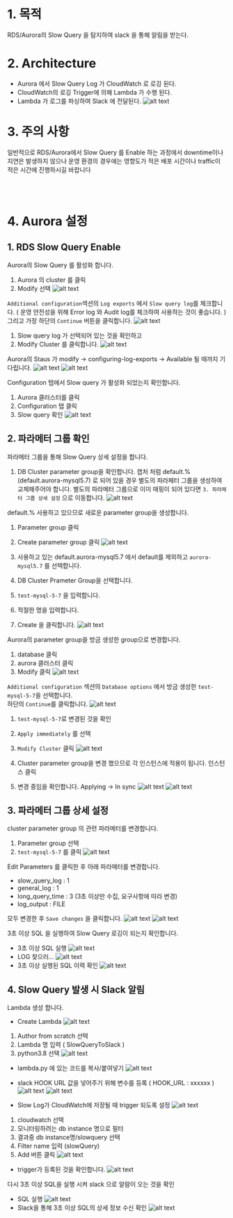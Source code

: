 # 1. 목적
RDS/Aurora의 Slow Query 을 탐지하여 slack 을 통해 알림을 받는다.

# 2. Architecture
- Aurora 에서 Slow Query Log 가 CloudWatch 로 로깅 된다.
- CloudWatch의 로깅 Trigger에 의해 Lambda 가 수행 된다.
- Lambda 가 로그를 파싱하여 Slack 에 전달된다.
![alt text](img/iShot_2023-02-04_22.10.30.png)

# 3. 주의 사항
일반적으로 RDS/Aurora에서 Slow Query 를 Enable 하는 과정에서 downtime이나 지연은 발생하지 않으나 운영 환경의 경우에는 영향도가 적은 배포 시간이나 traffic이 적은 시간에 진행하시길 바랍니다

<br><br>

# 4. Aurora 설정

## 1. RDS Slow Query Enable
Aurora의 Slow Query 를 활성화 합니다.
1. Aurora 의 cluster 를 클릭
2. Modify 선택 
![alt text](img/iShot_2023-02-04_20.33.07.png)

`Additional configuration`섹션의 `Log exports` 에서 `Slow query log`를 체크합니다. ( 운영 안전성을 위해 Error log 와 Audit log를 체크하여 사용하는 것이 좋습니다. ) 
그리고 가장 하단의 `Continue` 버튼을 클릭합니다.
![alt text](img/iShot_2023-02-04_20.37.10.png)


1. Slow query log 가 선택되어 있는 것을 확인하고
2. Modify Cluster 를 클릭합니다.
![alt text](img/iShot_2023-02-04_20.40.03.png)


Aurora의 Staus 가 modify -> configuring-log-exports -> Available 될 때까지 기다립니다.
![alt text](img/iShot_2023-02-04_20.41.32.png)
![alt text](img/iShot_2023-02-04_20.45.06.png)

Configuration 탭에서 Slow query 가 활성화 되었는지 확인합니다.
1. Aurora 클러스터를 클릭
2. Configuration 탭 클릭
3. Slow query 확인
![alt text](img/iShot_2023-02-04_20.46.31.png)

## 2. 파라메터 그룹 확인
파라메터 그룹을 통해 Slow Query 상세 설정을 합니다.
1. DB Cluster parameter group을 확인합니다. 캡처 처럼 default.% (default.aurora-mysql5.7) 로 되어 있을 경우 별도의 파라페터 그룹을 생성하여 교체해주어야 합니다.
별도의 파라메터 그룹으로 이미 매핑이 되어 있다면 `3. 파라메터 그룹 상세 설정` 으로 이동합니다.
![alt text](img/iShot_2023-02-04_20.50.11.png)

default.% 사용하고 있으므로 새로운 parameter group을 생성합니다.
1. Parameter group 클릭
2. Create parameter group 클릭
![alt text](img/iShot_2023-02-04_20.53.49.png)

1. 사용하고 있는 default.aurora-mysql5.7 에서 default를 제외하고 `aurora-mysql5.7` 를 선택합니다.
2. DB Cluster Prameter Group을 선택합니다.
3. `test-mysql-5-7` 을 입력합니다.
4. 적절한 명을 입력합니다.
5. Create 을 클릭합니다.
![alt text](img/iShot_2023-02-04_20.56.07.png)


Aurora의 parameter group을 방금 생성한 group으로 변경합니다.
1. database 클릭
2. aurora 클러스터 클릭
3. Modify 클릭
![alt text](img/iShot_2023-02-04_20.59.17.png)

`Additional configuration` 섹션의 `Database options` 에서 방금 생성한 `test-mysql-5-7`을 선택합니다.<br>
하단의 `Continue`를 클릭합니다.
![alt text](img/iShot_2023-02-04_21.01.01.png)


1. `test-mysql-5-7`로 변경된 것을 확인
2. `Apply immediately` 를 선택
3. `Modify Cluster` 클릭
![alt text](img/iShot_2023-02-04_21.03.39.png)


1. Cluster parameter group을 변경 했으므로 각 인스턴스에 적용이 됩니다. 인스턴스 클릭
2. 변경 중임을 확인합니다. Applying -> In sync
![alt text](img/iShot_2023-02-04_21.15.12.png)
![alt text](img/iShot_2023-02-04_21.19.21.png)

## 3. 파라메터 그룹 상세 설정
cluster parameter group 의 관련 파라메터를 변경합니다.
1. Parameter group 선택
2. `test-mysql-5-7` 를 클릭
![alt text](img/iShot_2023-02-04_21.22.39.png)

Edit Parameters 를 클릭한 후 아래 파라메터를 변경합니다.
- slow_query_log : 1
- general_log : 1
- long_query_time : 3 (3초 이상만 수집, 요구사항에 따라 변경)
- log_output : FILE <br>

모두 변경한 후 `Save changes` 을 클릭합니다.
![alt text](img/iShot_2023-02-04_21.23.54.png)
![alt text](img/iShot_2023-02-04_21.25.20.png)

3초 이상 SQL 을 실행하여 Slow Query 로깅이 되는지 확인합니다.
- 3초 이상 SQL 실행
![alt text](img/iShot_2023-02-04_21.30.57.png)
- LOG 찾으러...
![alt text](img/iShot_2023-02-04_21.32.54.png)
- 3초 이상 실행된 SQL 이력 확인
![alt text](img/iShot_2023-02-04_21.34.15.png)


## 4. Slow Query 발생 시 Slack 알림
Lambda 생성 합니다.
- Create Lambda
![alt text](img/iShot_2023-02-04_21.40.13.png)

1. Author from scratch 선택
2. Lambda 명 입력 ( SlowQueryToSlack )
3. python3.8 선택
![alt text](img/iShot_2023-02-04_21.41.45.png)

- lambda.py 에 있는 코드를 복사/붙여넣기
![alt text](img/iShot_2023-02-04_21.44.32.png)

- slack HOOK URL 값을 넣어주기 위해 변수를 등록 ( HOOK_URL : xxxxxx )
![alt text](img/iShot_2023-02-04_21.46.01.png)
![alt text](img/iShot_2023-02-04_21.48.13.png)

- Slow Log가 CloudWatch에 저장될 때 trigger 되도록 설정
![alt text](img/iShot_2023-02-04_21.49.29.png)



1. cloudwatch 선택
2. 모니터링하려는 db instance 명으로 필터
3. 결과중 db instance명/slowquery 선택
4. Filter name 입력 (slowQuery)
5. Add 버튼 클릭
![alt text](img/iShot_2023-02-04_21.51.12.png)

- trigger가 등록된 것을 확인합니다.
![alt text](img/iShot_2023-02-04_21.53.27.png)

다시 3초 이상 SQL을 실행 시켜 slack 으로 알람이 오는 것을 확인

- SQL 실행
![alt text](img/iShot_2023-02-04_21.54.30.png)
- Slack을 통해 3초 이상 SQL의 상세 정보 수신 확인
![alt text](img/iShot_2023-02-04_21.55.01.png)
